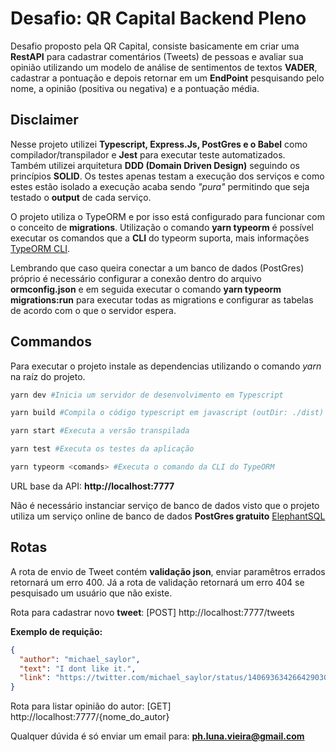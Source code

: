 # Desafio: QR Capital Backend Pleno

Desafio proposto pela QR Capital, consiste basicamente em criar uma **RestAPI** para cadastrar comentários (Tweets) de pessoas e avaliar sua opinião utilizando um modelo de análise de sentimentos de textos **VADER**, cadastrar a pontuação e depois retornar em um **EndPoint** pesquisando pelo nome, a opinião (positiva ou negativa) e a pontuação média.

## Disclaimer

Nesse projeto utilizei **Typescript, Express.Js, PostGres e o Babel** como compilador/transpilador e **Jest** para executar teste automatizados.  
Também utilizei arquitetura **DDD (Domain Driven Design)** seguindo os princípios **SOLID**. Os testes apenas testam a execução dos serviços e como estes estão isolado a execução acaba sendo _"pura"_ permitindo que seja testado o **output** de cada serviço.

O projeto utiliza o TypeORM e por isso está configurado para funcionar com o conceito de **migrations**. Utilização o comando **yarn typeorm** é possível executar os comandos que a **CLI** do typeorm suporta, mais informações [TypeORM CLI](https://typeorm.io/#/using-cli).

Lembrando que caso queira conectar a um banco de dados (PostGres) próprio é necessário configurar a conexão dentro do arquivo **ormconfig.json** e em seguida executar o comando **yarn typeorm migrations:run** para executar todas as migrations e configurar as tabelas de acordo com o que o servidor espera.

## Commandos

Para executar o projeto instale as dependencias utilizando o comando _yarn_ na raíz do projeto.

```bash
yarn dev #Inicia um servidor de desenvolvimento em Typescript

yarn build #Compila o código typescript em javascript (outDir: ./dist)

yarn start #Executa a versão transpilada

yarn test #Executa os testes da aplicação

yarn typeorm <comands> #Executa o comando da CLI do TypeORM
```

URL base da API: **http://localhost:7777**

Não é necessário instanciar serviço de banco de dados visto que o projeto utiliza um serviço online de banco de dados **PostGres gratuito** [ElephantSQL](https://www.elephantsql.com)

## Rotas

A rota de envio de Tweet contém **validação json**, enviar paramêtros errados retornará um erro 400. Já a rota de validação retornará um erro 404 se pesquisado um usuário que não existe.

Rota para cadastrar novo **tweet**: [POST] http://localhost:7777/tweets

**Exemplo de requição:**

```json
{
  "author": "michael_saylor",
  "text": "I dont like it.",
  "link": "https://twitter.com/michael_saylor/status/1406936342664290307"
}
```

Rota para listar opinião do autor: [GET] http://localhost:7777/{nome_do_autor}

Qualquer dúvida é só enviar um email para: **ph.luna.vieira@gmail.com**
